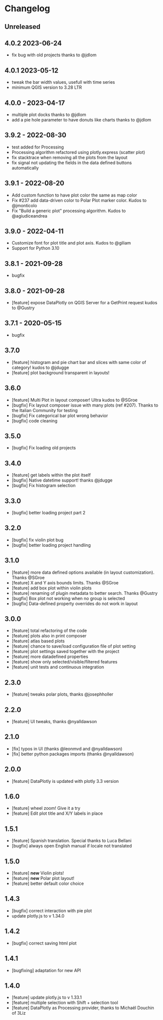 # Changelog

## Unreleased

## 4.0.2 2023-06-24

- fix bug with old projects thanks to @jdlom

## 4.0.1 2023-05-12

- tweak the bar width values, usefull with time series
- minimum QGIS version to 3.28 LTR

## 4.0.0 - 2023-04-17

- multiple plot docks thanks to @jdlom
- add a pie hole parameter to have donuts like charts thanks to @jdlom

## 3.9.2 - 2022-08-30

- test added for Processing
- Processing algorithm refactored using plotly.express (scatter plot)
- fix stacktrace when removing all the plots from the layout
- fix signal not updating the fields in the data defined buttons automatically

## 3.9.1 - 2022-08-20

- Add custom function to have plot color the same as map color
- Fix #237 add data-driven color to Polar Plot marker color. Kudos to @jmonticolo
- Fix "Build a generic plot" processing algorithm. Kudos to @agiudiceandrea

## 3.9.0 - 2022-04-11

- Customize font for plot title and plot axis. Kudos to @giliam
- Support for Python 3.10

## 3.8.1 - 2021-09-28

- bugfix

## 3.8.0 - 2021-09-28

- [feature] expose DataPlotly on QGIS Server for a GetPrint request kudos to @Gustry

## 3.7.1 - 2020-05-15

- bugfix

## 3.7.0

- [feature] histogram and pie chart bar and slices with same color of category! kudos to @jdugge
- [feature] plot background transparent in layouts!

## 3.6.0

- [feature] Multi Plot in layout composer! Ultra kudos to @SGroe
- [bugfix] Fix layout composer issue with many plots (ref #207). Thanks to the Italian Community for testing
- [bugfix] Fix categorical bar plot wrong behavior 
- [bugfix] code cleaning
 
## 3.5.0

- [bugfix] Fix loading old projects

## 3.4.0

- [feature] get labels within the plot itself 
- [bugfix] Native datetime support! thanks @jdugge
- [bugfix] Fix histogram selection

## 3.3.0
 
- [bugfix] better loading project part 2

## 3.2.0
 
- [bugfix] fix violin plot bug
- [bugfix] better loading project handling

## 3.1.0

- [feature] more data defined options available (in layout customization). Thanks @SGroe 
- [feature] X and Y axis bounds limits. Thanks @SGroe
- [feature] add box plot within violin plots
- [feature] renaming of plugin metadata to better search. Thanks @Gustry
- [bugfix] Box plot not working when no group is selected 
- [bugfix] Data-defined property overrides do not work in layout

## 3.0.0
 
- [feature] total refactoring of the code
- [feature] plots also in print composer
- [feature] atlas based plots
- [feature] chance to save/load configuration file of plot setting
- [feature] plot settings saved together with the project
- [feature] more datadefined properties
- [feature] show only selected/visible/filtered features
- [feature] unit tests and continuous integration

## 2.3.0

- [feature] tweaks polar plots, thanks @josephholler

## 2.2.0

- [feature] UI tweaks, thanks @nyalldawson

## 2.1.0

- [fix] typos in UI (thanks @leonmvd and @nyalldawson)
- [fix] better python packages imports (thanks @nyalldawson)

## 2.0.0

- [feature] DataPlotly is updated with plotly 3.3 version

## 1.6.0

- [feature] wheel zoom! Give it a try
- [feature] Edit plot title and X/Y labels in place

## 1.5.1

- [feature] Spanish translation. Special thanks to Luca Bellani
- [bugfix] always open English manual if locale not translated

## 1.5.0

- [feature] **new** Violin plots!
- [feature] **new** Polar plot layout!
- [feature] better default color choice

## 1.4.3

- [bugfix] correct interaction with pie plot
- update plotly.js to v 1.34.0

## 1.4.2

- [bugfix] correct saving html plot

## 1.4.1

- [bugfixing] adaptation for new API

## 1.4.0

- [feature] update plotly.js to v 1.33.1
- [feature] multiple selection with Shift + selection tool
- [feature] DataPlotly as Processing provider, thanks to Michaël Douchin of 3Liz
